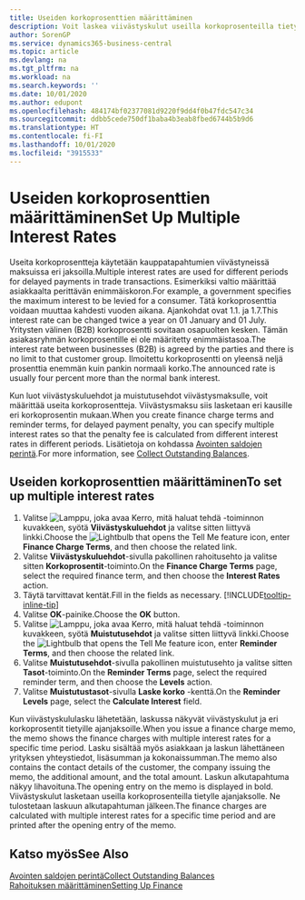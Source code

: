 ```yaml
---
title: Useiden korkoprosenttien määrittäminen
description: Voit laskea viivästyskulut useilla korkoprosenteilla tietylle jaksolle. Koron laskeminen on samanlaista kaikille viivästyskuluille. Ainoa ero on tietyn jakson korkoprosentti.
author: SorenGP
ms.service: dynamics365-business-central
ms.topic: article
ms.devlang: na
ms.tgt_pltfrm: na
ms.workload: na
ms.search.keywords: ''
ms.date: 10/01/2020
ms.author: edupont
ms.openlocfilehash: 484174bf02377081d9220f9dd4f0b47fdc547c34
ms.sourcegitcommit: ddbb5cede750df1baba4b3eab8fbed6744b5b9d6
ms.translationtype: HT
ms.contentlocale: fi-FI
ms.lasthandoff: 10/01/2020
ms.locfileid: "3915533"
---
```

# <a name="set-up-multiple-interest-rates"></a><span data-ttu-id="ab357-104">Useiden korkoprosenttien määrittäminen</span><span class="sxs-lookup"><span data-stu-id="ab357-104">Set Up Multiple Interest Rates</span></span>
<span data-ttu-id="ab357-105">Useita korkoprosentteja käytetään kauppatapahtumien viivästyneissä maksuissa eri jaksoilla.</span><span class="sxs-lookup"><span data-stu-id="ab357-105">Multiple interest rates are used for different periods for delayed payments in trade transactions.</span></span> <span data-ttu-id="ab357-106">Esimerkiksi valtio määrittää asiakkaalta perittävän enimmäiskoron.</span><span class="sxs-lookup"><span data-stu-id="ab357-106">For example, a government specifies the maximum interest to be levied for a consumer.</span></span> <span data-ttu-id="ab357-107">Tätä korkoprosenttia voidaan muuttaa kahdesti vuoden aikana. Ajankohdat ovat 1.1. ja 1.7.</span><span class="sxs-lookup"><span data-stu-id="ab357-107">This interest rate can be changed twice a year on 01 January and 01 July.</span></span> <span data-ttu-id="ab357-108">Yritysten välinen (B2B) korkoprosentti sovitaan osapuolten kesken. Tämän asiakasryhmän korkoprosentille ei ole määritetty enimmäistasoa.</span><span class="sxs-lookup"><span data-stu-id="ab357-108">The interest rate between businesses (B2B) is agreed by the parties and there is no limit to that customer group.</span></span> <span data-ttu-id="ab357-109">Ilmoitettu korkoprosentti on yleensä neljä prosenttia enemmän kuin pankin normaali korko.</span><span class="sxs-lookup"><span data-stu-id="ab357-109">The announced rate is usually four percent more than the normal bank interest.</span></span>

<span data-ttu-id="ab357-110">Kun luot viivästyskuluehdot ja muistutusehdot viivästysmaksulle, voit määrittää useita korkoprosentteja. Viivästysmaksu siis lasketaan eri kausille eri korkoprosentin mukaan.</span><span class="sxs-lookup"><span data-stu-id="ab357-110">When you create finance charge terms and reminder terms, for delayed payment penalty, you can specify multiple interest rates so that the penalty fee is calculated from different interest rates in different periods.</span></span> <span data-ttu-id="ab357-111">Lisätietoja on kohdassa [Avointen saldojen perintä](receivables-collect-outstanding-balances.md).</span><span class="sxs-lookup"><span data-stu-id="ab357-111">For more information, see [Collect Outstanding Balances](receivables-collect-outstanding-balances.md).</span></span>

## <a name="to-set-up-multiple-interest-rates"></a><span data-ttu-id="ab357-112">Useiden korkoprosenttien määrittäminen</span><span class="sxs-lookup"><span data-stu-id="ab357-112">To set up multiple interest rates</span></span>  
1.  <span data-ttu-id="ab357-113">Valitse ![Lamppu, joka avaa Kerro, mitä haluat tehdä -toiminnon](media/ui-search/search_small.png "Kerro, mitä haluat tehdä") kuvakkeen, syötä **Viivästyskuluehdot** ja valitse sitten liittyvä linkki.</span><span class="sxs-lookup"><span data-stu-id="ab357-113">Choose the ![Lightbulb that opens the Tell Me feature](media/ui-search/search_small.png "Tell me what you want to do") icon, enter **Finance Charge Terms**, and then choose the related link.</span></span>  
2.  <span data-ttu-id="ab357-114">Valitse **Viivästyskuluehdot**-sivulla pakollinen rahoitusehto ja valitse sitten **Korkoprosentit**-toiminto.</span><span class="sxs-lookup"><span data-stu-id="ab357-114">On the **Finance Charge Terms** page, select the required finance term, and then choose the **Interest Rates** action.</span></span>  
3.  <span data-ttu-id="ab357-115">Täytä tarvittavat kentät.</span><span class="sxs-lookup"><span data-stu-id="ab357-115">Fill in the fields as necessary.</span></span> [!INCLUDE[tooltip-inline-tip](includes/tooltip-inline-tip_md.md)]
4.  <span data-ttu-id="ab357-116">Valitse **OK**-painike.</span><span class="sxs-lookup"><span data-stu-id="ab357-116">Choose the **OK** button.</span></span>  
5.  <span data-ttu-id="ab357-117">Valitse ![Lamppu, joka avaa Kerro, mitä haluat tehdä -toiminnon](media/ui-search/search_small.png "Kerro, mitä haluat tehdä") kuvakkeen, syötä **Muistutusehdot** ja valitse sitten liittyvä linkki.</span><span class="sxs-lookup"><span data-stu-id="ab357-117">Choose the ![Lightbulb that opens the Tell Me feature](media/ui-search/search_small.png "Tell me what you want to do") icon, enter **Reminder Terms**, and then choose the related link.</span></span>  
6.  <span data-ttu-id="ab357-118">Valitse **Muistutusehdot**-sivulla pakollinen muistutusehto ja valitse sitten **Tasot**-toiminto.</span><span class="sxs-lookup"><span data-stu-id="ab357-118">On the **Reminder Terms** page, select the required reminder term, and then choose the **Levels** action.</span></span>  
7.  <span data-ttu-id="ab357-119">Valitse **Muistutustasot**-sivulla **Laske korko** -kenttä.</span><span class="sxs-lookup"><span data-stu-id="ab357-119">On the **Reminder Levels** page, select the **Calculate Interest** field.</span></span>  

<span data-ttu-id="ab357-120">Kun viivästyskululasku lähetetään, laskussa näkyvät viivästyskulut ja eri korkoprosentit tietyille ajanjaksoille.</span><span class="sxs-lookup"><span data-stu-id="ab357-120">When you issue a finance charge memo, the memo shows the finance charges with multiple interest rates for a specific time period.</span></span> <span data-ttu-id="ab357-121">Lasku sisältää myös asiakkaan ja laskun lähettäneen yrityksen yhteystiedot, lisäsumman ja kokonaissumman.</span><span class="sxs-lookup"><span data-stu-id="ab357-121">The memo also contains the contact details of the customer, the company issuing the memo, the additional amount, and the total amount.</span></span> <span data-ttu-id="ab357-122">Laskun alkutapahtuma näkyy lihavoituna.</span><span class="sxs-lookup"><span data-stu-id="ab357-122">The opening entry on the memo is displayed in bold.</span></span> <span data-ttu-id="ab357-123">Viivästyskulut lasketaan useilla korkoprosenteilla tietylle ajanjaksolle. Ne tulostetaan laskuun alkutapahtuman jälkeen.</span><span class="sxs-lookup"><span data-stu-id="ab357-123">The finance charges are calculated with multiple interest rates for a specific time period and are printed after the opening entry of the memo.</span></span>  

## <a name="see-also"></a><span data-ttu-id="ab357-124">Katso myös</span><span class="sxs-lookup"><span data-stu-id="ab357-124">See Also</span></span>  
[<span data-ttu-id="ab357-125">Avointen saldojen perintä</span><span class="sxs-lookup"><span data-stu-id="ab357-125">Collect Outstanding Balances</span></span>](receivables-collect-outstanding-balances.md)  
[<span data-ttu-id="ab357-126">Rahoituksen määrittäminen</span><span class="sxs-lookup"><span data-stu-id="ab357-126">Setting Up Finance</span></span>](finance-setup-finance.md)

